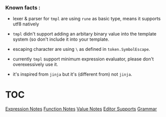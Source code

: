 ### Known facts :

- lexer & parser for `tmpl` are using `rune` as basic type, means it supports utf8 natively

- `tmpl` didn't support adding an arbitary binary value into the template system (so don't
  include it into your template.

- escaping character are using `\` as defined in `token.SymbolEscape`.

- currently `tmpl` support minimum expression evaluator, please don't overexessively use it.

- it's inspired from `jinja` but it's (different from) not `jinja`.

# TOC

[Expression Notes](./expression.md)
[Function Notes](./function.md)
[Value Notes](./value.md)
[Editor Supports](./editor.md)
[Grammar](./grammar.bnf)
